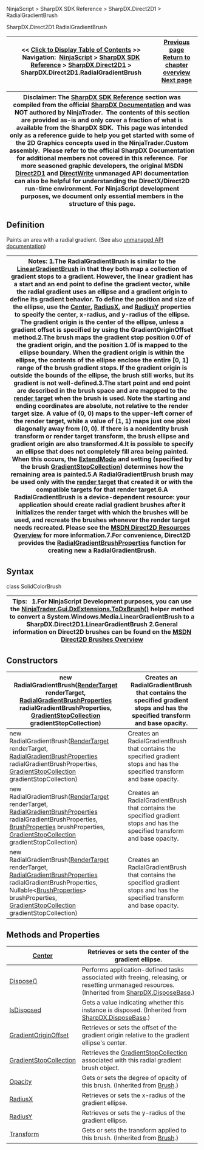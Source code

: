 ﻿
NinjaScript \> SharpDX SDK Reference \> SharpDX.Direct2D1 \> RadialGradientBrush

SharpDX.Direct2D1\.RadialGradientBrush

| \<\< [Click to Display Table of Contents](sharpdx_direct2d1_radialgradientbrush.md) \>\> **Navigation:**     [NinjaScript](ninjascript-1.md) \> [SharpDX SDK Reference](sharpdx_sdk_reference-1.md) \> [SharpDX.Direct2D1](sharpdx_direct2d1-1.md) \> SharpDX.Direct2D1\.RadialGradientBrush | [Previous page](sharpdx_direct2d1_pathgeometry_strokecontainspoint-1.md) [Return to chapter overview](sharpdx_direct2d1-1.md) [Next page](sharpdx_direct2d1_radialgradientbrush_center-1.md) |
| --- | --- |

| Disclaimer: The [SharpDX SDK Reference](sharpdx_sdk_reference-1.md) section was compiled from the official [SharpDX Documentation](http://sharpdx.org/) and was NOT authored by NinjaTrader.  The contents of this section are provided as\-is and only cover a fraction of what is available from the SharpDX SDK.  This page was intended only as a reference guide to help you get started with some of the 2D Graphics concepts used in the NinjaTrader.Custom assembly.  Please refer to the official SharpDX Documentation for additional members not covered in this reference.  For more seasoned graphic developers, the original MSDN [Direct2D1](https://msdn.microsoft.com/en-us/library/windows/desktop/dd370990.aspx) and [DirectWrite](https://msdn.microsoft.com/en-us/library/windows/desktop/dd368038.aspx) unmanaged API documentation can also be helpful for understanding the DirectX/Direct2D run\-time environment. For NinjaScript development purposes, we document only essential members in the structure of this page. |
| --- |

## Definition
Paints an area with a radial gradient.
(See also [unmanaged API documentation](http://msdn.microsoft.com/en-us/library/dd371529.aspx))
 

| Notes: 1\.The RadialGradientBrush is similar to the [LinearGradientBrush](sharpdx_direct2d1_lineargradientbrush-1.md) in that they both map a collection of gradient stops to a gradient. However, the linear gradient has a start and an end point to define the gradient vector, while the radial gradient uses an ellipse and a gradient origin to define its gradient behavior. To define the position and size of the ellipse, use the [Center](sharpdx_direct2d1_radialgradientbrush_center-1.md), [RadiusX](sharpdx_direct2d1_radialgradientbrush_radiusx-1.md), and [RadiusY](sharpdx_direct2d1_radialgradientbrush_radiusy-1.md) properties to specify the center, x\-radius, and y\-radius of the ellipse. The gradient origin is the center of the ellipse, unless a gradient offset is specified by using the GradientOriginOffset method.2\.The brush maps the gradient stop position 0\.0f of the gradient origin, and the position 1\.0f is mapped to the ellipse boundary. When the gradient origin is within the ellipse, the contents of the ellipse enclose the entire \[0, 1] range of the brush gradient stops. If the gradient origin is outside the bounds of the ellipse, the brush still works, but its gradient is not well\-defined.3\.The start point and end point are described in the brush space and are mappped to the [render target](sharpdx_direct2d1_rendertarget-1.md) when the brush is used. Note the starting and ending coordinates are absolute, not relative to the render target size. A value of (0, 0\) maps to the upper\-left corner of the render target, while a value of (1, 1\) maps just one pixel diagonally away from (0, 0\). If there is a nonidentity brush transform or render target transform, the brush ellipse and gradient origin are also transformed.4\.It is possible to specify an ellipse that does not completely fill area being painted. When this occurs, the [ExtendMode](sharpdx_direct2d1_gradientstopcollection_extendmode-1.md) and setting (specified by the brush [GradientStopCollection](sharpdx_direct2d1_gradientstopcollection-1.md)) determines how the remaining area is painted.5\.A RadialGradientBrush brush may be used only with the [render target](sharpdx_direct2d1_rendertarget-1.md) that created it or with the compatible targets for that render target.6\.A RadialGradientBrush is a device\-dependent resource: your application should create radial gradient brushes after it initializes the render target with which the brushes will be used, and recreate the brushes whenever the render target needs recreated. Please see the [MSDN Direct2D Resources Overview](https://msdn.microsoft.com/en-us/library/dd756757(v=vs.85).aspx) for more information.7\.For convenience, Direct2D provides the [RadialGradientBrushProperties](sharpdx_direct2d1_radialgradientbrushproperties-1.md) function for creating new a RadialGradientBrush. |
| --- |

## Syntax
class SolidColorBrush
 

| Tips:   1\.For NinjaScript Development purposes, you can use the [NinjaTrader.Gui.DxExtensions.ToDxBrush()](dxextensions_todxbrush-1.md) helper method to convert a System.Windows.Media.LinearGradientBrush to a SharpDX.Direct2D1\.LinearGradientBrush 2\.General information on Direct2D brushes can be found on the [MSDN Direct2D Brushes Overview](https://msdn.microsoft.com/en-us/library/dd756651(v=vs.85).aspx) |
| --- |
## 
## Constructors

| new RadialGradientBrush([RenderTarget](sharpdx_direct2d1_rendertarget-1.md) renderTarget, [RadialGradientBrushProperties](sharpdx_direct2d1_radialgradientbrushproperties-1.md) radialGradientBrushProperties,  [GradientStopCollection](sharpdx_direct2d1_gradientstopcollection-1.md) gradientStopCollection) | Creates an RadialGradientBrush that contains the specified gradient stops and has the specified transform and base opacity. |
| --- | --- |
| new RadialGradientBrush([RenderTarget](sharpdx_direct2d1_rendertarget-1.md) renderTarget, [RadialGradientBrushProperties](sharpdx_direct2d1_radialgradientbrushproperties-1.md) radialGradientBrushProperties, [GradientStopCollection](sharpdx_direct2d1_gradientstopcollection-1.md) gradientStopCollection) | Creates an RadialGradientBrush that contains the specified gradient stops and has the specified transform and base opacity. |
| new RadialGradientBrush([RenderTarget](sharpdx_direct2d1_rendertarget-1.md) renderTarget, [RadialGradientBrushProperties](sharpdx_direct2d1_radialgradientbrushproperties-1.md) radialGradientBrushProperties, [BrushProperties](sharpdx_direct2d1_brushproperties-1.md) brushProperties, [GradientStopCollection](sharpdx_direct2d1_gradientstopcollection-1.md) gradientStopCollection) | Creates an RadialGradientBrush that contains the specified gradient stops and has the specified transform and base opacity. |
| new RadialGradientBrush([RenderTarget](sharpdx_direct2d1_rendertarget-1.md) renderTarget, [RadialGradientBrushProperties](sharpdx_direct2d1_radialgradientbrushproperties-1.md) radialGradientBrushProperties, Nullable\<[BrushProperties](sharpdx_direct2d1_brushproperties-1.md)\> brushProperties, [GradientStopCollection](sharpdx_direct2d1_gradientstopcollection-1.md) gradientStopCollection) | Creates an RadialGradientBrush that contains the specified gradient stops and has the specified transform and base opacity. |
## 
## 
## Methods and Properties

| [Center](sharpdx_direct2d1_radialgradientbrush_center-1.md) | Retrieves or sets the center of the gradient ellipse. |
| --- | --- |
| [Dispose()](sharpdx_disposebase_dispose-1.md) | Performs application\-defined tasks associated with freeing, releasing, or resetting unmanaged resources. (Inherited from [SharpDX.DisposeBase](sharpdx_disposebase-1.md).) |
| [IsDisposed](sharpdx_disposebase_isdisposed-1.md) | Gets a value indicating whether this instance is disposed. (Inherited from [SharpDX.DisposeBase](sharpdx_disposebase-1.md).) |
| [GradientOriginOffset](sharpdx_direct2d1_radialgradientbrush_gradientoriginoffset-1.md) | Retrieves or sets the offset of the gradient origin relative to the gradient ellipse's center. |
| [GradientStopCollection](sharpdx_direct2d1_radialgradientbrush_gradientstopcollection-1.md) | Retrieves the [GradientStopCollection](sharpdx_direct2d1_gradientstopcollection-1.md) associated with this radial gradient brush object. |
| [Opacity](sharpdx_direct2d1_brush_opacity-1.md) | Gets or sets the degree of opacity of this brush.  (Inherited from [Brush](sharpdx_direct2d1_brush-1.md).) |
| [RadiusX](sharpdx_direct2d1_radialgradientbrush_radiusx-1.md) | Retrieves or sets the x\-radius of the gradient ellipse. |
| [RadiusY](sharpdx_direct2d1_radialgradientbrush_radiusy-1.md) | Retrieves or sets the y\-radius of the gradient ellipse. |
| [Transform](sharpdx_direct2d1_brush_transform-1.md) | Gets or sets the transform applied to this brush.  (Inherited from [Brush](sharpdx_direct2d1_brush-1.md).) |
